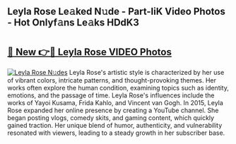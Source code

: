 ## Leyla Rose Le𝚊ked N𝚞de - Part-IiK Video Photos - Hot Onlyf𝚊ns Le𝚊ks HDdK3

# <h2><a href="http://ac44877.deff.icu/?id=Leyla+Rose">🔗 New 👉🔴 Leyla Rose VIDEO Photos</a></h2>

[![Leyla Rose N𝚞des](https://i.imgur.com/rIISA9y.gif)](http://ac44877.deff.icu/?id=Leyla+Rose)
Leyla Rose's artistic style is characterized by her use of vibrant colors, intricate patterns, and thought-provoking themes. Her works often explore the human condition, examining topics such as identity, emotions, and the passage of time. Leyla Rose's influences include the works of Yayoi Kusama, Frida Kahlo, and Vincent van Gogh. In 2015, Leyla Rose expanded her online presence by creating a YouTube channel. She began posting vlogs, comedy skits, and gaming content, which quickly gained traction. Her unique blend of humor, authenticity, and vulnerability resonated with viewers, leading to a steady growth in her subscriber base.
